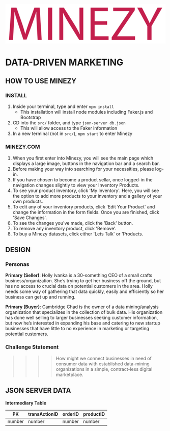 
![Minzy - your local data-driven marketing](public/Minezy_logo.png "Minzy - your local data-driven marketing")
# DATA-DRIVEN MARKETING

## HOW TO USE MINEZY
### INSTALL
1. Inside your terminal, type and enter `npm install`
    * This installation will install node modules including Faker.js and Bootstrap
1. CD into the `src/` folder, and type `json-server db.json`
    * This will allow access to the Faker information
1. In a new terminal (not in `src/`), `npm start` to enter Minezy
### MINEZY.COM
1. When you first enter into Minezy, you will see the main page which displays a large image, buttons in the navigation bar and a search bar.
1. Before making your way into searching for your necessities, please log-in. 
1. If you have chosen to become a product sellar, once logged-in the navigation changes slightly to view your Inventory Products.
1. To see your product inventory, click 'My Inventory'. Here, you will see the option to add more products to your inventory and a gallery of your own products.
1. To edit any of  your inventory products, click 'Edit Your Product' and change the information in the form fields. Once you are finished, click 'Save Changes'. 
1. To see the changes  you've made, click the 'Back' button.
1. To remove any inventory product, click 'Remove'.
1. To buy a Minezy datasets, click either 'Lets Talk' or 'Products.


## DESIGN
### Personas
__Primary (Seller)__: Holly Ivanka is a 30-something CEO of a small crafts business/organization. She’s trying to get her business off the ground, but has no access to crucial data on potential customers in the area. Holly needs some way of gathering that data quickly, easily and efficiently so her business can get up and running.

__Primary (Buyer)__: Cambridge Chad is the owner of a data mining/analysis organization that specializes in the collection of bulk data. His organization has done well selling to larger businesses seeking customer information, but now he’s interested in expanding his base and catering to new startup businesses that have little to no experience in marketing or targeting potential customers.
### Challenge Statement
>>>> How might we connect businesses in need of consumer data with established data-mining organizations in a simple, contract-less digital marketplace.


## JSON SERVER DATA
**Intermediary Table**

PK | transActionID | orderID | productID
--- | --- | --- | ---
number | number | number | number
